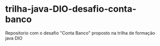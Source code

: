 # trilha-java-DIO-desafio-conta-banco
Repositorio com o desafio "Conta Banco" proposto na trilha de formação java DIO 
